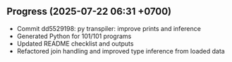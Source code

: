 ## Progress (2025-07-22 06:31 +0700)
- Commit dd5529198: py transpiler: improve prints and inference
- Generated Python for 101/101 programs
- Updated README checklist and outputs
- Refactored join handling and improved type inference from loaded data


